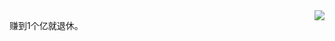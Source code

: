 <img align="right" src="https://github-readme-stats.vercel.app/api?username=bai3&show_icons=true&icon_color=CE1D2D&text_color=718096&bg_color=ffffff&hide_title=true" />

<span style="text-align: center">赚到1个亿就退休。</span>

